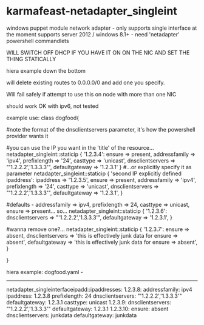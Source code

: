 # karmafeast-netadapter_singleint
windows puppet module network adapter - only supports single interface at the moment
supports server 2012 / windows 8.1+ - need 'netadapter' powershell commandlets

WILL SWITCH OFF DHCP IF YOU HAVE IT ON ON THE NIC AND SET THE THING STATICALLY

hiera example down the bottom

will delete existing routes to 0.0.0.0/0 and add one you specify.

Will fail safely if attempt to use this on node with more than one NIC

should work OK with ipv6, not tested

example use:
class dogfood{
  
  #note the format of the dnsclientservers parameter, it's how the powershell provider wants it
  
  #you can use the IP you want in the 'title' of the resource...
  netadapter_singleint::staticip { '1.2.3.4':
    ensure           => present,
    addressfamily    => 'ipv4',
    prefixlength     => '24',
    casttype         => 'unicast',
    dnsclientservers => "'1.2.2.2','1.3.3.3'",
    defaultgateway   => '1.2.3.1'
  }
   #...or explicitly specify it as parameter
   netadapter_singleint::staticip { 'second IP explicitly defined ipaddress':
    ipaddress        => '1.2.3.5',
    ensure           => present,
    addressfamily    => 'ipv4',
    prefixlength     => '24',
    casttype         => 'unicast',
    dnsclientservers => "'1.2.2.2','1.3.3.3'",
    defaultgateway   => '1.2.3.1',
  }
  
  #defaults - addressfamily => ipv4, prefixlength => 24, casttype => unicast, ensure => present... so...
  netadapter_singleint::staticip { '1.2.3.6':
    dnsclientservers => "'1.2.2.2','1.3.3.3'",
    defaultgateway   => '1.2.3.1',
  }
  
  #wanna remove one?...
    netadapter_singleint::staticip { '1.2.3.7':
    ensure           => absent,
    dnsclientservers => 'this is effectively junk data for ensure => absent',
    defaultgateway   => 'this is effectively junk data for ensure => absent',
  }
  
}

hiera example:
dogfood.yaml - 

---
netadapter_singleinterfaceipadd::ipaddresses:
  1.2.3.8:
    addressfamily: ipv4
    ipaddress: 1.2.3.8
    prefixlength: 24
    dnsclientservers: "'1.2.2.2','1.3.3.3'"
    defaultgateway: 1.2.3.1
    casttype: unicast
  1.2.3.9:
    dnsclientservers: "'1.2.2.2','1.3.3.3'"
    defaultgateway: 1.2.3.1
  1.2.3.10:
    ensure: absent
    dnsclientservers: junkdata
    defaultgateway: junkdata




